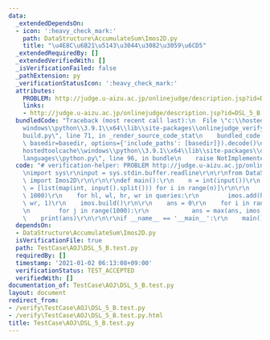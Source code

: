 ```yaml
---
data:
  _extendedDependsOn:
  - icon: ':heavy_check_mark:'
    path: DataStructure\AccumulateSum\Imos2D.py
    title: "\u4E8C\u6B21\u5143\u3044\u3082\u3059\u6CD5"
  _extendedRequiredBy: []
  _extendedVerifiedWith: []
  _isVerificationFailed: false
  _pathExtension: py
  _verificationStatusIcon: ':heavy_check_mark:'
  attributes:
    PROBLEM: http://judge.u-aizu.ac.jp/onlinejudge/description.jsp?id=DSL_5_B
    links:
    - http://judge.u-aizu.ac.jp/onlinejudge/description.jsp?id=DSL_5_B
  bundledCode: "Traceback (most recent call last):\n  File \"c:\\hostedtoolcache\\\
    windows\\python\\3.9.1\\x64\\lib\\site-packages\\onlinejudge_verify\\documentation\\\
    build.py\", line 71, in _render_source_code_stat\n    bundled_code = language.bundle(stat.path,\
    \ basedir=basedir, options={'include_paths': [basedir]}).decode()\n  File \"c:\\\
    hostedtoolcache\\windows\\python\\3.9.1\\x64\\lib\\site-packages\\onlinejudge_verify\\\
    languages\\python.py\", line 96, in bundle\n    raise NotImplementedError\nNotImplementedError\n"
  code: "# verification-helper: PROBLEM http://judge.u-aizu.ac.jp/onlinejudge/description.jsp?id=DSL_5_B\r\
    \nimport sys\r\ninput = sys.stdin.buffer.readline\r\n\r\nfrom DataStructure.AccumulateSum.Imos2D\
    \ import Imos2D\r\n\r\n\r\ndef main():\r\n    n = int(input())\r\n    queries\
    \ = [list(map(int, input().split())) for i in range(n)]\r\n\r\n    imos = Imos2D(1000,\
    \ 1000)\r\n    for hl, wl, hr, wr in queries:\r\n        imos.add(hl, hr, wl,\
    \ wr, 1)\r\n    imos.build()\r\n\r\n    ans = 0\r\n    for i in range(1000):\r\
    \n        for j in range(1000):\r\n            ans = max(ans, imos[i, j])\r\n\
    \    print(ans)\r\n\r\n\r\nif __name__ == '__main__':\r\n    main()\r\n"
  dependsOn:
  - DataStructure\AccumulateSum\Imos2D.py
  isVerificationFile: true
  path: TestCase\AOJ\DSL_5_B.test.py
  requiredBy: []
  timestamp: '2021-01-02 06:13:08+09:00'
  verificationStatus: TEST_ACCEPTED
  verifiedWith: []
documentation_of: TestCase\AOJ\DSL_5_B.test.py
layout: document
redirect_from:
- /verify\TestCase\AOJ\DSL_5_B.test.py
- /verify\TestCase\AOJ\DSL_5_B.test.py.html
title: TestCase\AOJ\DSL_5_B.test.py
---
```


